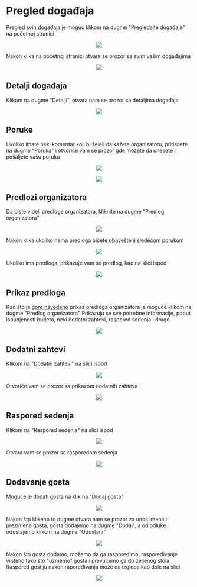 # Pregled događaja
Pregled svih događaja je moguć klikom na dugme "Pregledajte događaje" na početnoj stranici
<p align="center">
  <img src="/images/klijent-pocetna-stranica.png">
</p>

Nakon klika na početnoj stranici otvara se prozor sa svim vašim događajima
<p align="center">
  <img src="/images/klijent-dogadjaji.png">
</p>

## Detalji događaja
Klikom na dugme "Detalji", otvara nam se prozor sa detaljima događaja
<p align="center">
  <img src="/images/detalji-dogadjaja.png">
</p>

## Poruke
Ukoliko imate neki komentar koji bi želeli da kažete organizatoru, pritisnete na dugme "Poruka" i otvoriće vam se prozor gde možete da unesete i pošaljete vašu poruku
<p align="center">
  <img src="/images/klijent-dogadjaji.png">
</p>

<p align="center">
  <img src="/images/klijent-poruke.png">
</p>

## Predlozi organizatora
Da biste videli predloge organizatora, kliknite na dugme "Predlog organizatora"
<p align="center">
  <img src="/images/klijent-dogadjaji.png">
</p>

Nakon klika ukoliko nema predloga bićete obavešteni sledećom porukom
<p align="center">
  <img src="/images/cekanje-predloga.png">
</p>

Ukoliko ima predloga, prikazuje vam se predlog, kao na slici ispod
<p align="center">
  <img src="/images/predlog-organizatora.png">
</p>

## Prikaz predloga
Kao što je [gore navedeno](#predlozi-organizatora) prikaz predloga organizatora je moguće klikom na dugme "Predlog organizatora"
Prikazuju se sve potrebne informacije, poput ispunjenosti buđeta, neki dodatni zahtevi, raspored sedenja i drugo.
<p align="center">
  <img src="/images/predlog-organizatora.png">
</p>

## Dodatni zahtevi
Klikom na "Dodatni zahtevi" na slici ispod
<p align="center">
  <img src="/images/dodatni-zahtevi.png">
</p>
Otvoriće vam se prozor sa prikazom dodatnih zahteva
<p align="center">
  <img src="/images/prikaz-dodatnih-zahteva.png">
</p>

## Raspored sedenja
Klikom na "Raspored sedenja" na slici ispod
<p align="center">
  <img src="/images/predlog-organizatora.png">
</p>
Otvara vam se prozor sa rasporedom sedenja
<p align="center">
  <img src="/images/prikaz-drag-and-dropa.png">
</p>

## Dodavanje gosta 
Moguće je dodati gosta na klik na "Dodaj gosta"
<p align="center">
  <img src="/images/dodaj-gosta.png">
</p>
Nakon štp klikeno to dugme otvara nam se prozor za unos imena i prezimena gosta, gosta dodajemo na dugme "Dodaj", a od odluke odustajemo klikom na dugme "Odustani"
<p align="center">
  <img src="/images/novi-gost.png">
</p>
Nakon što gosta dodamo, možemo da ga rasporedimo, raspoređivanje vrštimo tako što "uzmemo" gosta i prevučemo ga do željenog stola
Raspored gostiju nakon rapoređivanja može da izgleda kao dole na slici
<p align="center">
  <img src="/images/rasporedjeni-gosti.png">
</p>




